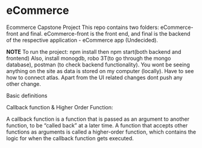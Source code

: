 # eCommerce
Ecommerce Capstone Project
This repo contains two folders: eCommerce-front and final. eCommerce-front is the front end, and final is the backend of the respective application - eCommerce app (Undecided).

**NOTE**
To run the project: npm install
then npm start(both backend and frontend)
Also, install monogdb, robo 3T(to go through the mongo database), postman (to check backend functionality). 
You wont be seeing anything on the site as data is stored on my computer (locally). Have to see how to connect atlas. 
Apart from the UI related changes dont push any other change. 


Basic definitions

Callback function & Higher Order Function:

A callback function is a function that is passed as an argument to another function, to be “called back” at a later time. A function that accepts other functions as arguments is called a higher-order function, which contains the logic for when the callback function gets executed.
